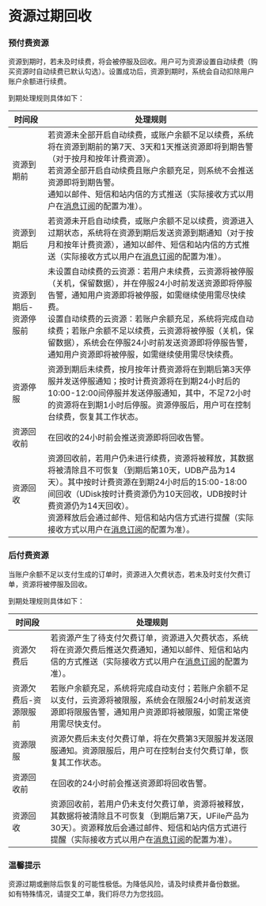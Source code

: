 

# 资源过期回收

### 预付费资源

资源到期时，若未及时续费，将会被停服及回收。用户可为资源设置自动续费（购买资源时自动续费已默认勾选）。设置成功后，资源到期时，系统会自动扣除用户账户余额进行续费。

到期处理规则具体如下：

| 时间段 | 处理规则 |
| --- | --- |
|  资源到期前 | 若资源未全部开启自动续费，或账户余额不足以续费，系统将在资源到期前的第7天、3天和1天推送资源即将到期告警（对于按月和按年计费资源）。<br>若资源全部开启自动续费且账户余额充足，则系统不会推送资源即将到期告警。<br>通知以邮件、短信和站内信的方式推送（实际接收方式以用户在[消息订阅](https://console.ucloud.cn/umon/umsg)的配置为准）。 |
|  资源到期后 | 若资源未开启自动续费，或账户余额不足以续费，资源进入过期状态，系统将在资源到期后发送资源到期通知（对于按月和按年计费资源），通知以邮件、短信和站内信的方式推送（实际接收方式以用户在[消息订阅](https://console.ucloud.cn/umon/umsg)的配置为准）。 |
| 资源到期后-资源停服前 | 未设置自动续费的云资源：若用户未续费，云资源将被停服（关机，保留数据），并在停服24小时前发送资源即将停服告警，通知用户资源即将被停服，如需继续使用需尽快续费。<br>设置自动续费的云资源：若账户余额充足，系统将完成自动续费；若账户余额不足以续费，云资源将被停服（关机，保留数据），系统会在停服24小时前发送资源即将停服告警，通知用户资源即将被停服，如需继续使用需尽快续费。 |
| 资源停服 | 资源到期后未续费，按月按年计费资源将在到期后第3天停服并发送停服通知；按时计费资源将在到期24小时后的10:00-12:00间停服并发送停服通知，其中，不足72小时的资源将在到期1小时后停服。资源停服后，用户可在控制台续费，恢复其工作状态。 |
| 资源回收前 | 在回收的24小时前会推送资源即将回收告警。 |
| 资源回收 | 资源回收前，若用户仍未进行续费，资源将被释放，其数据将被清除且不可恢复（到期后第10天，UDB产品为14天）。其中按时计费资源在到期24小时后的15:00-18:00间回收（UDisk按时计费资源仍为10天回收，UDB按时计费资源仍为14天回收）。<br>资源释放后会通过邮件、短信和站内信方式进行提醒（实际接收方式以用户在[消息订阅](https://console.ucloud.cn/umon/umsg)的配置为准）。 |




### 后付费资源

当账户余额不足以支付生成的订单时，资源进入欠费状态，若未及时支付欠费订单，资源将被停服及回收。

到期处理规则具体如下：

| 时间段 | 处理规则 |
| --- | --- |
| 资源欠费后 | 若资源产生了待支付欠费订单，资源进入欠费状态，系统将在资源欠费后推送欠费通知，通知以邮件、短信和站内信的方式推送（实际接收方式以用户在[消息订阅](https://console.ucloud.cn/umon/umsg)的配置为准）。 |
| 资源欠费后-资源限服前 | 若账户余额充足，系统将完成自动支付；若账户余额不足以支付，云资源将被限服，系统会在限服24小时前发送资源即将限服告警，通知用户资源即将被限服，如需正常使用需尽快支付。 |
| 资源限服 | 资源欠费后未支付欠费订单，将在欠费第3天限服并发送限服通知。资源限服后，用户可在控制台支付欠费订单，恢复其工作状态。 |
| 资源回收前 | 在回收的24小时前会推送资源即将回收告警。 |
| 资源回收 | 资源回收前，若用户仍未支付欠费订单，资源将被释放，其数据将被清除且不可恢复（到期后第7天，UFile产品为30天）。资源释放后会通过邮件、短信和站内信方式进行提醒（实际接收方式以用户在[消息订阅](https://console.ucloud.cn/umon/umsg)的配置为准）。 |


### 温馨提示
资源过期或删除后恢复的可能性极低。为降低风险，请及时续费并备份数据。<br/>
如有特殊情况，请提交工单，我们将尽力为您找回。
